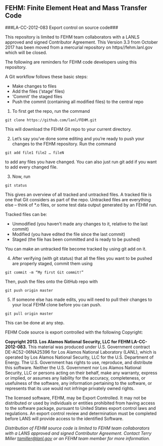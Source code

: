 ## FEHM: Finite Element Heat and Mass Transfer Code ##
###LA-CC-2012-083 Export control on source code###

This repository is limited to FEHM team collaborators with a LANLS approved and signed Contributor Agreement.
This Version 3.3 from October 2017 has been moved from a mercurial repository on https//fehm.lanl.gov which will be closed.

The following are reminders for FEHM code developers using this repository.

A Git workflow follows these basic steps:
* Make changes to files
* Add the files (‘stage’ files)
* ‘Commit’ the staged files
* Push the commit (containing all modified files) to the central repo
 
1. To first get the repo, run the command

```
git clone https://github.com/lanl/FEHM.git
```

This will download the FEHM Git repo to your current directory.
 
2. Let’s say you’ve done some editing and you’re ready to push your changes to the FEHM repository.
Run the command

```
git add file1 file2 … fileN
```
 
to add any files you have changed. You can also just run git add  if you want to add every changed file.
 
3. Now, run
 
``` 
git status
```
 
This gives an overview of all tracked and untracked files.
A tracked file is one that Git considers as part of the repo.
Untracked files are everything else – think of *.o files, or some test data output generated by an FEHM run.
 
Tracked files can be:
* Unmodified (you haven’t made any changes to it, relative to the last commit)
* Modified (you have edited the file since the last commit)
* Staged (the file has been committed and is ready to be pushed)
 
You can make an untracked file become tracked by using git add on it.
 
4. After verifying (with git status) that all the files you want to be pushed are properly staged, commit them using

```
git commit -m “My first Git commit!”
```
 
Then, push the files onto the GitHub repo with

```
git push origin master
```
 
5. If someone else has made edits, you will need to pull their changes to your local FEHM clone before you can push.
 
```
git pull origin master
```
This can be done at any step.




FEHM Code source is export controlled with the following Copyright:

**Copyright 2013. Los Alamos National Security, LLC for FEHM LA-CC-2012-083.** This material was produced under U.S. Government contract DE-AC52-06NA25396 for Los Alamos National Laboratory (LANL), which is operated by Los Alamos National Security, LLC for the U.S. Department of Energy. The U.S. Government has rights to use, reproduce, and distribute this software. Neither the U.S. Government nor Los Alamos National Security, LLC or persons acting on their behalf, make any warranty, express or implied, or assumes any liability for the accuracy, completeness, or usefulness of the software, any information pertaining to the software, or represents that its use would not infringe privately owned rights.  

The licensed software, FEHM, may be Export Controlled. It may not be distributed or used by individuals or entities prohibited from having access to the software package, pursuant to United States export control laws and regulations. An export control review and determination must be completed before LANS will provide access to the identified Software. 

*Distribution of FEHM source code is limited to FEHM team collaborators with a LANS approved and signed Contributor Agreement. Contact Terry Miller tamiller@lanl.gov or an FEHM team member for more information.*
